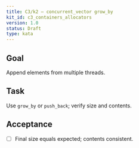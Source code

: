 ```yaml
---
title: C3/k2 — concurrent_vector grow_by
kit_id: c3_containers_allocators
version: 1.0
status: Draft
type: kata
---
```

## Goal
Append elements from multiple threads.
## Task
Use `grow_by` or `push_back`; verify size and contents.
## Acceptance
- [ ] Final size equals expected; contents consistent.